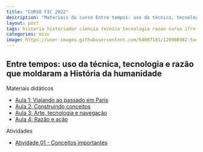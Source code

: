 ```yaml
---
title: "CURSO FIC 2022"
description: "Materiais do curso Entre tempos: uso da técnica, tecnologia e razão que moldaram a História da humanidade"
layout: post
tags: historia historiador ciencia tecnica tecnologia razao curso ifrn history fic detetive metodo cientifico ideia
categories: misc
image: https://user-images.githubusercontent.com/64807181/120908982-5a4df180-c646-11eb-963e-85330716e3ca.png
---
```


## Entre tempos: uso da técnica, tecnologia e razão que moldaram a História da humanidade

Materiais didáticos

- [Aula 1: Viajando ao passado em Paris](https://www.notion.so/joaogilberto/Entre-Tempos-1-Viajando-ao-passado-em-Paris-e4b76d9f0dc747ddaaf3b8eb089f431e)
- [Aula 2: Construindo conceitos](https://0jonjo.github.io/_pages/construindo-conceitos/)
- [Aula 3:  Arte, tecnologia e navegação](https://0jonjo.github.io/_pages/arte-tecnologia-navegacao/)
- [Aula 4:  Razão e ação](https://0jonjo.github.io/_pages/razao-e-acao/)

Atividades
- [Atividade 01 - Conceitos importantes](https://forms.gle/fLNegf4vsaDt15UF7)
